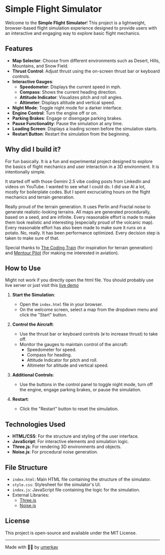 # Simple Flight Simulator

Welcome to the **Simple Flight Simulator**! This project is a lightweight, browser-based flight simulation experience designed to provide users with an interactive and engaging way to explore basic flight mechanics.

## Features

- **Map Selector**: Choose from different environments such as Desert, Hills, Mountains, and Snow Field.
- **Thrust Control**: Adjust thrust using the on-screen thrust bar or keyboard controls.
- **Interactive Gauges**:
  - **Speedometer**: Displays the current speed in mph.
  - **Compass**: Shows the current heading direction.
  - **Attitude Indicator**: Visualizes pitch and roll angles.
  - **Altimeter**: Displays altitude and vertical speed.
- **Night Mode**: Toggle night mode for a darker interface.
- **Engine Control**: Turn the engine off or on.
- **Parking Brakes**: Engage or disengage parking brakes.
- **Pause Functionality**: Pause the simulation at any time.
- **Loading Screen**: Displays a loading screen before the simulation starts.
- **Restart Button**: Restart the simulation from the beginning.

## Why did I build it?

For fun basically. It is a fun and experimental project designed to explore the basics of flight mechanics and user interaction in a 3D environment. It is intentionally simple.

It started off with those Gemini 2.5 vibe coding posts from LinkedIn and videos on YouTube. I wanted to see what I could do. I did use AI a lot, mostly for boilerplate codes. But I spent excruciating hours on the flight mechanics and terrain generation.

Really proud of the terrain generation. It uses Perlin and Fractal noise to generate realistic-looking terrains. All maps are generated procedurally, based on a seed, and are infinite. Every reasonable effort is made to make them look realistic and interesting (especially proud of the volcanic map). Every reasonable effort has also been made to make sure it runs on a potato. No, really. It has been performance optimized. Every decision step is taken to make sure of that.

Special thanks to [The Coding Train](https://www.youtube.com/@TheCodingTrain) (for inspiration for terrain generation) and [Mentour Pilot](https://www.youtube.com/@MentourPilot) (for making me interested in aviation).

## How to Use

Might not work if you directly open the html file. You should probably use live server or just visit this [live demo](https://umerkay.github.io/fly/)

1. **Start the Simulation**:
   - Open the `index.html` file in your browser.
   - On the welcome screen, select a map from the dropdown menu and click the "Start" button.

2. **Control the Aircraft**:
   - Use the thrust bar or keyboard controls (`W` to increase thrust) to take off.
   - Monitor the gauges to maintain control of the aircraft:
     - Speedometer for speed.
     - Compass for heading.
     - Attitude Indicator for pitch and roll.
     - Altimeter for altitude and vertical speed.

3. **Additional Controls**:
   - Use the buttons in the control panel to toggle night mode, turn off the engine, engage parking brakes, or pause the simulation.

4. **Restart**:
   - Click the "Restart" button to reset the simulation.

## Technologies Used

- **HTML/CSS**: For the structure and styling of the user interface.
- **JavaScript**: For interactive elements and simulation logic.
- **Three.js**: For rendering 3D environments and objects.
- **Noise.js**: For procedural noise generation.

## File Structure

- `index.html`: Main HTML file containing the structure of the simulator.
- `style.css`: Stylesheet for the simulator's UI.
- `index.js`: JavaScript file containing the logic for the simulation.
- External Libraries:
  - [Three.js](https://threejs.org/)
  - [Noise.js](https://github.com/josephg/noisejs)

## License

This project is open-source and available under the MIT License.

---

Made with 💖✨ by [umerkay](https://umerkay.github.io/)

